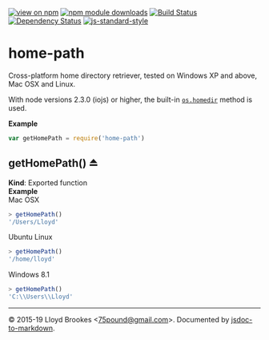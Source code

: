 [![view on npm](http://img.shields.io/npm/v/home-path.svg)](https://www.npmjs.org/package/home-path)
[![npm module downloads](http://img.shields.io/npm/dt/home-path.svg)](https://www.npmjs.org/package/home-path)
[![Build Status](https://travis-ci.org/75lb/home-path.svg?branch=master)](https://travis-ci.org/75lb/home-path)
[![Dependency Status](https://badgen.net/david/dep/75lb/home-path)](https://david-dm.org/75lb/home-path)
[![js-standard-style](https://img.shields.io/badge/code%20style-standard-brightgreen.svg)](https://github.com/feross/standard)

<a name="module_home-path"></a>

# home-path
Cross-platform home directory retriever, tested on Windows XP and above, Mac OSX and Linux.

With node versions 2.3.0 (iojs) or higher, the built-in [`os.homedir`](https://nodejs.org/api/os.html#os_os_homedir) method is used.

**Example**  
```js
var getHomePath = require('home-path')
```
<a name="exp_module_home-path--getHomePath"></a>

## getHomePath() ⏏
**Kind**: Exported function  
**Example**  
Mac OSX
```js
> getHomePath()
'/Users/Lloyd'
```

Ubuntu Linux
```js
> getHomePath()
'/home/lloyd'
```

Windows 8.1
```js
> getHomePath()
'C:\\Users\\Lloyd'
```

* * *

&copy; 2015-19 Lloyd Brookes \<75pound@gmail.com\>. Documented by [jsdoc-to-markdown](https://github.com/jsdoc2md/jsdoc-to-markdown).
